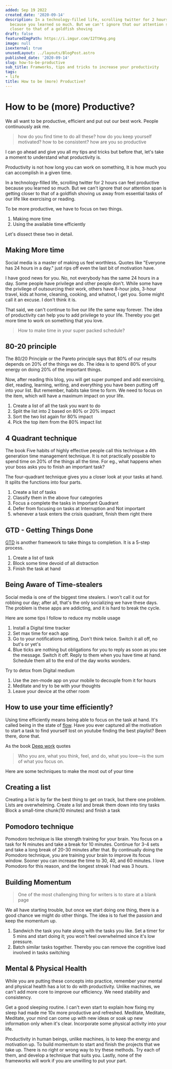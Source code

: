 ```yaml
---
added: Sep 19 2022
created_date: '2020-09-14'
description: In a technology-filled life, scrolling twitter for 2 hours can feel productive
  because you learned so much. But we can't ignore that our attention span is getting
  closer to that of a goldfish shoving
draft: false
featuredImgPath: https://i.imgur.com/I2TtWvg.png
image: null
isexternal: true
unusedLayout: ../layouts/BlogPost.astro
published_date: '2020-09-14'
slug: how-to-be-productive
sub_title: Framworks, tips and tricks to increase your productivity
tags:
- life
title: How to be (more) Productive?
---
```


# How to be (more) Productive?

We all want to be productive, efficient and put out our best work. People continuously ask me.

> how do you find time to do all these? how do you keep yourself motivated? how to be consistent? how are you so productive

I can go ahead and give you all my tips and tricks but before that, let's take a moment to understand what productivity is.

Productivity is not how long you can work on something, It is how much you can accomplish in a given time.

In a technology-filled life, scrolling twitter for 2 hours can feel productive because you learned so much. But we can't ignore that our attention span is getting closer to that of a goldfish shoving us away from essential tasks of our life like exercising or reading.

To be more productive, we have to focus on two things.

1. Making more time
2. Using the available time efficiently

Let's dissect these two in detail.

## Making More time

Social media is a master of making us feel worthless. Quotes like "Everyone has 24 hours in a day." just rips off even the last bit of motivation have.

I have good news for you. No, not everybody has the same 24 hours in a day. Some people have privilege and other people don't. While some have the privilege of outsourcing their work, others have 8-hour jobs, 3-hour travel, kids at home, cleaning, cooking, and whatnot, I get you. Some might call it an excuse. I don't think it is.

That said, we can't continue to live our life the same way forever. The idea of productivity can help you to add privilege to your life. Thereby you get more time to work on something that you love.

> How to make time in your super packed schedule?

## 80-20 principle

The 80/20 Principle or the Pareto principle says that 80% of our results depends on 20% of the things we do. The idea is to spend 80% of your energy on doing 20% of the important things.

Now, after reading this blog, you will get super pumped and add exercising, diet, reading, learning, writing, and everything you have been putting off into your list. But remember, habits take time to form. We need to focus on the item, which will have a maximum impact on your life.

1. Create a list of all the task you want to do
2. Split the list into 2 based on 80% or 20% impact
3. Sort the two list again for 80% impact
4. Pick the top item from the 80% impact list

## 4 Quadrant technique

The book Five habits of highly effective people call this technique a 4th generation time management technique. It is not practically possible to spend time on 20% of the things all the time. For eg., what happens when your boss asks you to finish an important task?

The four-quadrant technique gives you a closer look at your tasks at hand. It splits the functions into four parts.

1. Create a list of tasks
2. Classify them in the above four categories
3. Focus a complete the tasks in Important Quadrant
4. Defer from focusing on tasks at Interruption and Not important
5. whenever a task enters the crisis quadrant, finish them right there

## GTD - Getting Things Done

[GTD](https://amzn.to/2FpQqFr) is another framework to take things to completion. It is a 5-step process.

1. Create a list of task
2. Block some time devoid of all distraction
3. Finish the task at hand

## Being Aware of Time-stealers

Social media is one of the biggest time stealers. I won't call it out for robbing our day; after all, that's the only socializing we have these days. The problem is these apps are addicting, and it is hard to break the cycle.

Here are some tips I follow to reduce my mobile usage

1. Install a Digital time tracker
2. Set max time for each app
3. Go to your notifications setting, Don't think twice. Switch it all off, no but's or yet's
4. Blue ticks are nothing but obligations for you to reply as soon as you see the message. Switch it off. Reply to them when you have time at hand. Schedule them all to the end of the day works wonders.

Try to detox from Digital medium

1. Use the zen-mode app on your mobile to decouple from it for hours
2. Meditate and try to be with your thoughts
3. Leave your device at the other room

## How to use your time efficiently?

Using time efficiently means being able to focus on the task at hand. It's called being in the state of [flow](https://amzn.to/35v4YhG). Have you ever captured all the motivation to start a task to find yourself lost on youtube finding the best playlist? Been there, done that.

As the book [Deep work](https://amzn.to/2DVa5w7) quotes

> Who you are, what you think, feel, and do, what you love—is the sum of what you focus on.

Here are some techniques to make the most out of your time

## Creating a list

Creating a list is by far the best thing to get on track, but there one problem. Lists are overwhelming. Create a list and break them down into tiny tasks Block a small-time chunk(10 minutes) and finish a task

## Pomodoro technique

Pomodoro technique is like strength training for your brain. You focus on a task for N minutes and take a break for 10 minutes. Continue for 3-4 sets and take a long break of 20-30 minutes after that. By continually doing the Pomodoro technique, you are training your brain to improve its focus window. Sooner you can increase the time to 30, 40, and 60 minutes. I love Pomodoro for this reason, and the longest streak I had was 3 hours.

## Building Momentum

> One of the most challenging thing for writers is to stare at a blank page

We all have starting trouble, but once we start doing one thing, there is a good chance we might do other things. The idea is to fuel the passion and keep the momentum up.

1. Sandwich the task you hate along with the tasks you like. Set a timer for 5 mins and start doing it; you won't feel overwhelmed since it's low pressure.
2. Batch similar tasks together. Thereby you can remove the cognitive load involved in tasks switching

## Mental & Physical Health

While you are putting these concepts into practice, remember your mental and physical health has a lot to do with productivity. Unlike machines, we can't add more core to improve our efficiency. We need stability and consistency.

Get a good sleeping routine. I can't even start to explain how fixing my sleep had made me 10x more productive and refreshed. Meditate, Meditate, Meditate, your mind can come up with new ideas or soak up new information only when it's clear. Incorporate some physical activity into your life.

Productivity in human beings, unlike machines, is to keep the energy and motivation up. To build momentum to start and finish the projects that we take up. There is no right or wrong way to try these methods. Try each of them, and develop a technique that suits you. Lastly, none of the frameworks will work if you are unwilling to put your part.

